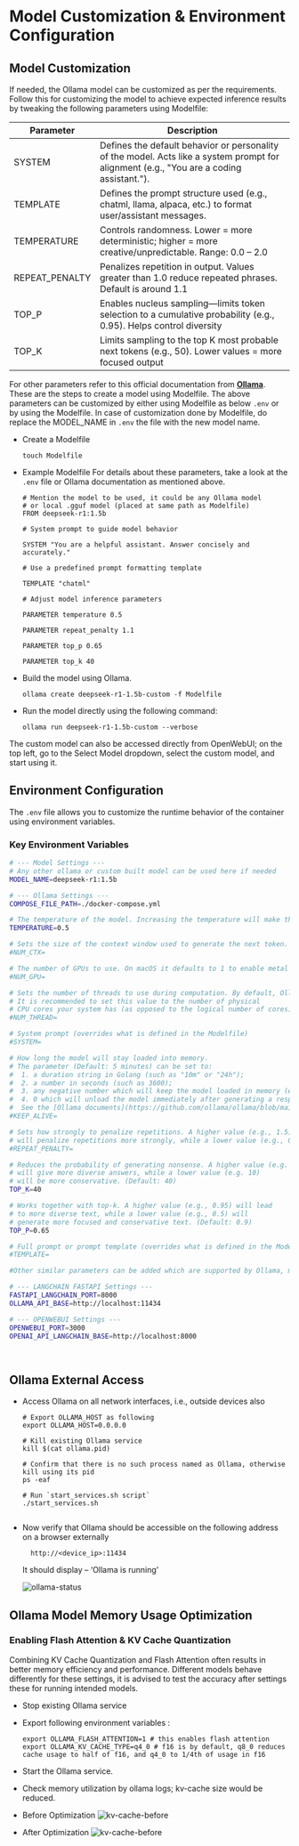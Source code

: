 # Model Customization & Environment Configuration

## Model Customization 
If needed, the Ollama model can be customized as per the requirements. Follow this for customizing the model to achieve expected inference results by tweaking the following parameters using Modelfile: 

| Parameter      | Description                                                                                                                              |
|----------------|------------------------------------------------------------------------------------------------------------------------------------------|
| SYSTEM         | Defines the default behavior or personality of the model. Acts like a system prompt for alignment (e.g., "You are a coding assistant."). |
| TEMPLATE       | Defines the prompt structure used (e.g., chatml, llama, alpaca, etc.) to format user/assistant messages.                                 |
| TEMPERATURE    | Controls randomness. Lower = more deterministic; higher = more creative/unpredictable. Range: 0.0 – 2.0                                  |
| REPEAT_PENALTY | Penalizes repetition in output. Values greater than 1.0 reduce repeated phrases. Default is around 1.1                                               |
| TOP_P          | Enables nucleus sampling—limits token selection to a cumulative probability (e.g., 0.95). Helps control diversity                      |
| TOP_K          | Limits sampling to the top K most probable next tokens (e.g., 50). Lower values = more focused output                                    |

For other parameters refer to this official documentation from [**Ollama**](https://github.com/ollama/ollama/blob/main/docs/modelfile.md). These are the steps to create a model using Modelfile. The above parameters can be customized by either using Modelfile as below ```.env``` or by using the Modelfile. In case of customization done by Modelfile, do replace the MODEL_NAME in ```.env``` the file with the new model name.

- Create a Modelfile

    ```
    touch Modelfile
    ```

- Example Modelfile
  For details about these parameters, take a look at the ```.env``` file or Ollama documentation as mentioned above.
  ```
  # Mention the model to be used, it could be any Ollama model 
  # or local .gguf model (placed at same path as Modelfile)
  FROM deepseek-r1:1.5b 

  # System prompt to guide model behavior 

  SYSTEM "You are a helpful assistant. Answer concisely and accurately." 

  # Use a predefined prompt formatting template 

  TEMPLATE "chatml" 

  # Adjust model inference parameters 

  PARAMETER temperature 0.5

  PARAMETER repeat_penalty 1.1 

  PARAMETER top_p 0.65

  PARAMETER top_k 40 
  ```

- Build the model using Ollama. 
  ```
  ollama create deepseek-r1-1.5b-custom -f Modelfile 
  ```

- Run the model directly using the following command: 
  ```
  ollama run deepseek-r1-1.5b-custom --verbose
  ```  

The custom model can also be accessed directly from OpenWebUI; on the top left, go to the Select Model dropdown, select the custom model, and start using it. 


## Environment Configuration

The `.env` file allows you to customize the runtime behavior of the container using environment variables.

### Key Environment Variables
``` bash
# --- Model Settings ---
# Any other ollama or custom built model can be used here if needed
MODEL_NAME=deepseek-r1:1.5b

# --- Ollama Settings ---
COMPOSE_FILE_PATH=./docker-compose.yml

# The temperature of the model. Increasing the temperature will make the model answer more creatively. (Default: 0.8)
TEMPERATURE=0.5

# Sets the size of the context window used to generate the next token. (Default: 2048)
#NUM_CTX=

# The number of GPUs to use. On macOS it defaults to 1 to enable metal support, 0 to disable.
#NUM_GPU=

# Sets the number of threads to use during computation. By default, Ollama will detect this for optimal performance.
# It is recommended to set this value to the number of physical
# CPU cores your system has (as opposed to the logical number of cores).
#NUM_THREAD=

# System prompt (overrides what is defined in the Modelfile)
#SYSTEM=

# How long the model will stay loaded into memory.
# The parameter (Default: 5 minutes) can be set to:
#  1. a duration string in Golang (such as "10m" or "24h");
#  2. a number in seconds (such as 3600);
#  3. any negative number which will keep the model loaded in memory (e.g. -1 or "-1m");
#  4. 0 which will unload the model immediately after generating a response;
#  See the [Ollama documents](https://github.com/ollama/ollama/blob/main/docs/faq.md#how-do-i-keep-a-model-loaded-in-memory-or-make-it-unload-immediately)"""
#KEEP_ALIVE=

# Sets how strongly to penalize repetitions. A higher value (e.g., 1.5)
# will penalize repetitions more strongly, while a lower value (e.g., 0.9) will be more lenient. (Default: 1.1)
#REPEAT_PENALTY=

# Reduces the probability of generating nonsense. A higher value (e.g. 100)
# will give more diverse answers, while a lower value (e.g. 10)
# will be more conservative. (Default: 40)
TOP_K=40

# Works together with top-k. A higher value (e.g., 0.95) will lead
# to more diverse text, while a lower value (e.g., 0.5) will
# generate more focused and conservative text. (Default: 0.9)
TOP_P=0.65

# Full prompt or prompt template (overrides what is defined in the Modelfile)
#TEMPLATE=

#Other similar parameters can be added which are supported by Ollama, make sure to add them also in Ollama instantiation within llm_loader.py file

# --- LANGCHAIN FASTAPI Settings ---
FASTAPI_LANGCHAIN_PORT=8000
OLLAMA_API_BASE=http://localhost:11434

# --- OPENWEBUI Settings ---
OPENWEBUI_PORT=3000
OPENAI_API_LANGCHAIN_BASE=http://localhost:8000

 
```

## Ollama External Access
- Access Ollama on all network interfaces, i.e., outside devices also
  ```
  # Export OLLAMA_HOST as following
  export OLLAMA_HOST=0.0.0.0

  # Kill existing Ollama service
  kill $(cat ollama.pid)

  # Confirm that there is no such process named as Ollama, otherwise kill using its pid
  ps -eaf
  
  # Run `start_services.sh script`
  ./start_services.sh
  ```

  ```
- Now verify that Ollama should be accessible on the following address on a browser externally
  ```
    http://<device_ip>:11434
  ```
  It should display – ‘Ollama is running’ 

  ![ollama-status](..%2Fdata%2Fimages%2Follama-status.png)


## Ollama Model Memory Usage Optimization

### Enabling Flash Attention & KV Cache Quantization

Combining KV Cache Quantization and Flash Attention often results in better memory efficiency and performance. Different models behave differently for these settings, it is advised to test the accuracy after settings these for running intended models.


- Stop existing Ollama service 
- Export following environment variables :
  ```
  export OLLAMA_FLASH_ATTENTION=1 # this enables flash attention
  export OLLAMA_KV_CACHE_TYPE=q4_0 # f16 is by default, q8_0 reduces cache usage to half of f16, and q4_0 to 1/4th of usage in f16
  ```
- Start the Ollama service. 
- Check memory utilization by ollama logs; kv-cache size would be reduced. 
- Before Optimization
![kv-cache-before](..%2Fdata%2Fimages%2Fkvcache-before.png)

- After Optimization
![kv-cache-before](..%2Fdata%2Fimages%2Fkvcache-after.png)